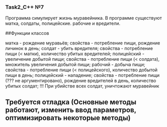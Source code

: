 ### Task2_C++ №7

Программа симулирует жизнь муравейника. В программе существуют матка, солдаты, полицейские. рабочие и вредители. 

##Функции классов

матка - рождение муравьёв; свойства - потребление пищи, рождение личинок в день;
солдат - убить вредителя; свойства - потребление пищи (< матки), количество убитых вредителей;
полицейский - увеличение добытой пищи; свойства - потребление пищи (< солдата),  множитель увеличения добытой пищи;
рабочий - добыча пищи; свойства - потребление пищи (< полицейского),  количество добытой пищи в день;
полицейский - нападение; свойства - потребление пищи (??? не аргументировано),  рождение вредителей в день, количество убитых солдат;
!!! При убийстве всех солдат, уничтожают муравейник

## Требуется отладка (Основные методы работают, изменить ввод параметров, оптимизировать некоторые методы)
